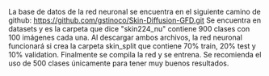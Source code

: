 La base de datos de la red neuronal se encuentra en el siguiente camino de github:
https://github.com/gstinoco/Skin-Diffusion-GFD.git
Se encuentra en datasets y es la carpeta que dice "skin224_nu" contiene 900 clases con 100 imágenes cada una. 
Al descargar ambos archivos, la red neuronal funcionará si crea la carpeta skin_split que contiene 70% train, 20% test y 10% validation. 
Finalmente se compila la red y se entrena. Se recomienda el uso de 500 clases únicamente para tener muy buenos resultados. 

